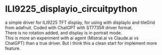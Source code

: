 # ILI9225_displayio_circuitpython

a simple driver for ILI9225 TFT display, for using with displayIo and tileGrid from adafruit. 
Coded with ChatGPT with ST7735R driver format.  
There is no rotation added, and display is in portrait mode.  
This is more an experiment with ai agent (Mistral.ai vs Claude.ai vs ChatGPT) than a true driver. But i think this a clean start for implement more feature.  
